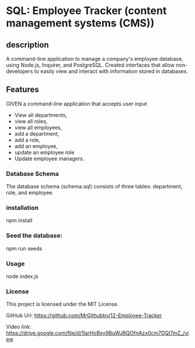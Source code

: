 # SQL: Employee Tracker (content management systems (CMS))

## description
A command-line application to manage a company's employee database, using Node.js, Inquirer, and PostgreSQL. Created interfaces that allow non-developers to easily view and interact with information stored in databases.

## Features
GIVEN a command-line application that accepts user input
* View all departments, 
* view all roles, 
* view all employees, 
* add a department, 
* add a role, 
* add an employee, 
* update an employee role
* Update employee managers.

### Database Schema
The database schema (schema.sql) consists of three tables: department, role, and employee.

### installation
npm install

### Seed the database:
npm run seeds

### Usage
node index.js

### License
This project is licensed under the MIT License. 


GitHub Url: https://github.com/MrGithubby/12-Employee-Tracker

Video link: https://drive.google.com/file/d/1larHoBsy9BuWJ8QOfnAzx0cm7DQI7mZ_/view
